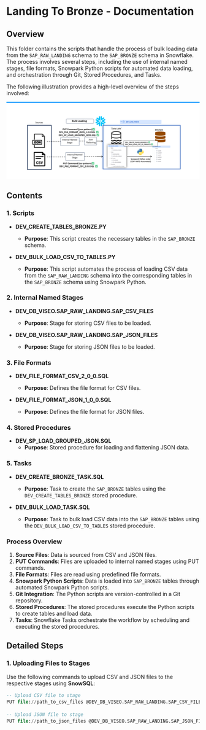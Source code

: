 # Landing To Bronze - Documentation

## Overview

This folder contains the scripts that handle the process of bulk loading data from the `SAP_RAW_LANDING` schema to the `SAP_BRONZE` schema in Snowflake. The process involves several steps, including the use of internal named stages, file formats, Snowpark Python scripts for automated data loading, and orchestration through Git, Stored Procedures, and Tasks.

The following illustration provides a high-level overview of the steps involved:

![Bulk Loading Process](../../docs/images/LANDING_TO_BRONZE.png)

## Contents

### 1. Scripts

- **DEV_CREATE_TABLES_BRONZE.PY**
  - **Purpose**: This script creates the necessary tables in the `SAP_BRONZE` schema.

- **DEV_BULK_LOAD_CSV_TO_TABLES.PY**
  - **Purpose**: This script automates the process of loading CSV data from the `SAP_RAW_LANDING` schema into the corresponding tables in the `SAP_BRONZE` schema using Snowpark Python.

### 2. Internal Named Stages

- **DEV_DB_VISEO.SAP_RAW_LANDING.SAP_CSV_FILES**
  - **Purpose**: Stage for storing CSV files to be loaded.

- **DEV_DB_VISEO.SAP_RAW_LANDING.SAP_JSON_FILES**
  - **Purpose**: Stage for storing JSON files to be loaded.

### 3. File Formats

- **DEV_FILE_FORMAT_CSV_2_0_0.SQL**
  - **Purpose**: Defines the file format for CSV files.

- **DEV_FILE_FORMAT_JSON_1_0_0.SQL**
  - **Purpose**: Defines the file format for JSON files.

### 4. Stored Procedures

- **DEV_SP_LOAD_GROUPED_JSON.SQL**
  - **Purpose**: Stored procedure for loading and flattening JSON data.

### 5. Tasks

- **DEV_CREATE_BRONZE_TASK.SQL**
  - **Purpose**: Task to create the `SAP_BRONZE` tables using the `DEV_CREATE_TABLES_BRONZE` stored procedure.

- **DEV_BULK_LOAD_TASK.SQL**
  - **Purpose**: Task to bulk load CSV data into the `SAP_BRONZE` tables using the `DEV_BULK_LOAD_CSV_TO_TABLES` stored procedure.

### Process Overview

1. **Source Files**: Data is sourced from CSV and JSON files.
2. **PUT Commands**: Files are uploaded to internal named stages using PUT commands.
3. **File Formats**: Files are read using predefined file formats.
4. **Snowpark Python Scripts**: Data is loaded into `SAP_BRONZE` tables through automated Snowpark Python scripts.
5. **Git Integration**: The Python scripts are version-controlled in a Git repository.
6. **Stored Procedures**: The stored procedures execute the Python scripts to create tables and load data.
7. **Tasks**: Snowflake Tasks orchestrate the workflow by scheduling and executing the stored procedures.

## Detailed Steps

### 1. Uploading Files to Stages

Use the following commands to upload CSV and JSON files to the respective stages using **SnowSQL**:

```sql
-- Upload CSV file to stage
PUT file://path_to_csv_files @DEV_DB_VISEO.SAP_RAW_LANDING.SAP_CSV_FILES;

-- Upload JSON file to stage
PUT file://path_to_json_files @DEV_DB_VISEO.SAP_RAW_LANDING.SAP_JSON_FILES;
